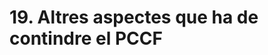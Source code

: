 

# 19. Altres aspectes que ha de contindre el PCCF 

<!--
A més dels explicats anteriorment, el projecte curricular ha de contindre qualsevol altre punt important per a l'equip educatiu del cicle i, per tant, haurà de reservar un espai per a estos acords. 
-->

<!--
DE LES INSTRUCCIONS D'INCI DE CURS

19.7. Activitats del professorat quan l'alumne està fent la Formació en Empresa o la FCT

1. En el projecte curricular de cicle formatiu que realitze l'equip docent s'arreplegarà una proposta d'activitats que durà a terme el professorat, triades entre les que detalla l'apartat  19.7.2. amb la càrrega horària que s'establix. Estes activitats, prioritzades per l'equip
directiu o a instàncies de la Direcció General de Formació Professional, s'adjuntaran i formaran part de la programació general anual o del pla anual d'actuació del centre educatiu corresponent, per la qual cosa s'hauran de concretar abans de presentar-les al consell escolar o consell social perquè les aprove.

2. La direcció d'estudis d'FP o la persona que exercisca estes funcions en els centres privats, proposarà quines activitats es duran a terme, qui les realitzarà, on i en quins horaris entre les activitats aprovades en la programació general anual. 

Esta proposta es realitzarà prèvia a l'inici del primer període anual de realització del mòdul de Formació en Empresa i del mòdul d'FCT, després de consultar amb els i les caps de les famílies professionals, direcció de pràctiques i direcció dels departaments implicats.

3. Amb la finalitat d'optimitzar estes activitats, i amb l'acord previ entre el professorat implicat i la direcció d'estudis o la persona que  exercisca estes funcions en els centres privats, es podrà modificar l'horari establit a l'inici de curs, i s'ha de deixar constància de la modificació per a supervisar-ho.

4. Els professors i les professores que vegen modificades les seues activitats o horaris, mitjançant la seua acceptació prèvia, hauran de firmar un nou horari individual en el qual quedaran detallades les activitats que es duran a terme, els horaris i els llocs de realització. En tot cas, els professors i les professores hauran d'acceptar el nou horari proposat que no implique un canvi de torn assignat a l'inici de curs.

5. La direcció del centre educatiu garantirà fins al final del període lectiu l'horari docent de tot el professorat i farà públic el nou horari per a este període.

6. La Inspecció d'Educació supervisarà l'execució de les esmentades activitats i horaris, que respectaran les 25 hores de permanència en el centre i el màxim de 18 hores lectives setmanals.

7. Les activitats realitzades quedaran reflectides en la memòria anual del centre.


19.7.1. Activitats del professorat quan l'alumne està fent la Formació en Empresa.

El professorat haurà d'impartir classes d'assimilació de competències a l'alumnat amb mòduls no superats, estiga o no realitzant la Formació en Empresa.
En cas de trobar-se amb la situació que un grup d'alumnat íntegrament estiga fent la Formació en Empresa, durant eixes hores executarà les activitats proposades en l'apartat següent.


19.7.2. Activitats del professorat quan l'alumne està realitzant l'FCT

Les activitats que es faran són les següents:

a) Impartir classes d'assimilació de competències a l'alumnat amb mòduls no superats, estiga o no fent la Formació en Empresa o l'FCT. La direcció d'estudis o la persona que exercisca estes funcions en els centres privats, juntament amb el professorat, planificarà l'horari setmanal d'acord amb les circumstàncies de l'alumnat que no ha superat alguns mòduls professionals. No serà susceptible de desdoblar cap mòdul que no reunisca el
nombre mínim d'alumnes entre el que es proposa perquè assistisca a classes de millora de les competències relacionades amb els resultats d'aprenentatge; en este cas, un dels professors o de les professores es dedicarà a altres tasques triades entre les restants.

b) Tutelar de manera individual l'alumnat durant la realització del mòdul de Projecte en cicles LOE: 3 hores setmanals.

c) Col·laborar amb el tutor o la tutora de Formació en Empresa o FCT del cicle en règim presencial, en el seguiment en centres públics de Formació en Empresa o FCT, i, si és el cas, de Projecte. En el centre específic d'educació a distància, CEEDCV, este seguiment el farà el tutor o
la tutora del grup amb la col·laboració dels professors alliberats d'hores de docència per a impartir mòduls.

d) Impartir mòduls professionals en els centres en els quals estiga prevista la modalitat d'oferta modular d'opció B de cicles formatius. L'horari lectiu del professorat per a eixe període inclourà la càrrega lectiva del mòdul que s'impartirà.

e) Impartir cursos de certificats de professionalitat o cursos per a la preparació de les proves específiques per a l'obtenció dels diferents carnets professionals. L'horari lectiu del professorat per a eixe període inclourà el nombre d'hores d'impartició de les matèries del curs.

f) Reforçar la labor de les Comissions Col·legiades d'Orientació Professional, segons funcions previstes en els articles del quint al dècim de la Resolució de 7 de juliol de 2024.

g) Assistir l'alumnat en els tràmits dels processos d'admissió, sol·licituds de subvencions, o col·laborar amb la direcció del centre en la baremació i els procediments de les sol·licituds presentades en el centre relacionats amb subvencions, beques o ajudes.

h) Participar en la programació, el desenrotllament, la correcció i l'avaluació de les proves per a l'obtenció de títols de tècnic o tècnica i de tècnic o tècnica superior de Formació Professional en aquells centres en els quals les tinguen autoritzades: 3 hores setmanals.

i) Orientar l'alumnat de grau mitjà per a la prova d'accés a cicles formatius de grau superior i col·laborar en la impartició dels cursos preparatoris de les proves d'accés a FP: fins a 3 hores setmanals o la càrrega lectiva corresponent al mòdul que s'impartisca.

j) Quan el nombre d'alumnes i alumnes o la distribució geogràfica de les empreses o entitats on es facen les pràctiques formatives l'aconsellen, col·laborar amb els professors tutors o les professores tutores en el seu seguiment: 3 hores setmanals per cada tres alumnes que es tutelen i que es troben realitzant Formació en Empresa a més de 30 quilòmetres del centre educatiu. 

k) Quan l'atribució docent ho permeta, dur a terme docència compartida (codocència) amb la participació simultània de més d'un professor o d'una professora en la mateixa aula, de manera que s'impulse la utilització de les metodologies actives i l'ensenyança de competències basada en resultats d'aquells mòduls en els quals no s'haja pogut aplicar desdoblament.

l) Col·laborar amb el professorat que impartix mòduls professionals a alumnes amb necessitats específiques de suport educatiu i programes de qualificació professional inicial quan estos mòduls no s'hagen desdoblat o no siguen susceptibles de desdoblament. La càrrega lectiva serà la corresponent al mòdul.

m) Col·laborar en les tasques específiques vinculades a la mobilitat de l'alumnat i professorat en altres països, i que vindran definides per l'equip coordinador d'internacionalització o Erasmus+ i recollides en el marc de programes gestionats pel centre o mitjançant consorci. S'emmarquen tot tipus de tasques i no sols la gestió de les FCT o Formació en Empreses d'Erasmus+, que ha de ser a càrrec del tutor del grup.

n) Promoure o participar en plans d'investigació, desenrotllament i innovació tecnològica (I+D+i).

o) Dissenyar, programar i dur a terme projectes d'innovació, promoció i difusió de la Formació Professional.

p) Col·laborar en el desenrotllament de sistemes de gestió de qualitat o millora de la Formació Professional.

q) Generar la programació de mòdul amb consens dels membres de la família professional, d'una banda, i de l'equip docent, especialment quan es tracte del projecte.

r) Formació i estades del professorat en empreses del sector per a actualització professional.

s) Qualsevol altra activitat que, a proposta de la família professional o el departament didàctic, siga considerada d'interés per part de la direcció del centre educatiu. Preparació alumnat SKILL, competicions, projectes innovació.

t) Qualsevol altra activitat, a proposta de la direcció del centre educatiu o de la Direcció General de Formació Professional, de docència directa o activitats de promoció i millora del sistema de Formació Professional en el centre.

La càrrega horària destinada a la realització d'una activitat o de diverses relacionades en els apartats n) a t) serà determinada per la direcció del centre educatiu, subscrita pel professorat implicat i supervisada per la inspecció d'educació en els termes que figuren en este punt, fins a un màxim de 4 hores setmanals.

 -->
